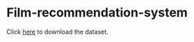 # Film-recommendation-system

Click [here](https://drive.google.com/drive/folders/1xrv7tHFUnRFOYhf1bv-wfH9LgsX_c9cJ?usp=sharing) to download the dataset.
